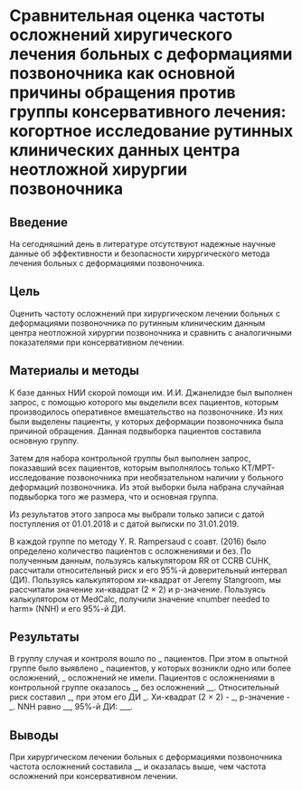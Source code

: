 # Сравнительная оценка частоты осложнений хиругического лечения больных с деформациями позвоночника как основной причины обращения против группы консервативного лечения: когортное исследование рутинных клинических данных центра неотложной хирургии позвоночника

## Введение

На сегодняшний день в литературе отсутствуют надежные научные данные об эффективности и безопасности хирургического метода лечения больных с деформациями позвоночника.

## Цель

Оценить частоту осложнений при хирургическом лечении больных с деформациями позвоночника по рутинным клиническим данным центра неотложной хирургии позвоночника и сравнить с аналогичными показателями при консервативном лечении.

## Материалы и методы

К базе данных НИИ скорой помощи им. И.И. Джанелидзе был выполнен запрос, с помощью которого мы выделили всех пациентов, которым производилось оперативное вмешательство на позвоночнике. Из них были выделены пациенты, у которых деформации позвоночника была причиной обращения. Данная подвыборка пациентов составила основную группу.

Затем для набора контрольной группы был выполнен запрос, показавший всех пациентов, которым выполнялось только КТ/МРТ-исследование позвоночника при необязательном наличии у больного деформаций позвоночника. Из этой выборки была набрана случайная подвыборка того же размера, что и основная группа.

Из результатов этого запроса мы выбрали только записи с датой поступления от 01.01.2018 и с датой выписки по 31.01.2019.

В каждой группе по методу Y. R. Rampersaud с соавт. (2016) было определено количество пациентов с осложнениями и без. По полученным данным, пользуясь калькулятором RR от CCRB CUHK, рассчитали относительный риск и его 95%-й доверительный интервал (ДИ). Пользуясь калькулятором хи-квадрат от Jeremy Stangroom, мы  рассчитали значение хи-квадрат (2 × 2) и р-значение. Пользуясь калькулятором от MedCalc, получили значение «number needed to harm» (NNH) и его 95%-й ДИ.

## Результаты

В группу случая и контроля вошло по _ пациентов. При этом в опытной группе было выявлено _ пациентов, у которых возникли одно или более осложнений, _ осложнений не имели. Пациентов с осложнениями в контрольной группе оказалось _, без осложнений __.
Относительный риск составил _, при этом его ДИ _. Хи-квадрат (2 × 2) - _, p-значение - _. NNH равно __, 95%-й ДИ: ___.

## Выводы

При хирургическом лечении больных с деформациями позвоночника частота осложнений составила __ и оказалась выше, чем частота осложнений при консервативном лечении.

